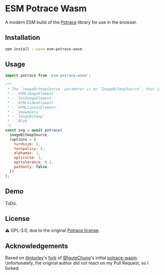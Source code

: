 # ESM Potrace Wasm

A modern ESM build of the [Potrace](http://potrace.sourceforge.net/) library for use in the browser.

## Installation

```bash
npm install --save esm-potrace-wasm
```

## Usage

```js
import potrace from 'esm-potrace-wasm';

/**
 * The `imageBitmapSource` parameter is an `ImageBitmapSource`, that is any of:
 * - `HTMLImageElement`
 * - `SVGImageElement`
 * - `HTMLVideoElement`
 * - `HTMLCanvasElement`
 * - `ImageData`
 * - `ImageBitmap`
 * - `Blob`
 */
const svg = await potrace(
  imageBitmapSource,
  (options = {
    turdsize: 2,
    turnpolicy: 4,
    alphamax: 1,
    opticurve: 1,
    opttolerance: 0.2,
    pathonly: false,
  })
);
```

## Demo

ToDo.

## License

⚠️ GPL-3.0, due to the original [Potrace license](http://potrace.sourceforge.net/#license).

## Acknowledgements

Based on [@nturley](https://github.com/nturley)'s [fork](https://github.com/nturley/potrace-wasm) of
[@IguteChung](https://github.com/IguteChung)'s initial [potrace-wasm](https://github.com/IguteChung/potrace-wasm).
Unfortunately, the original author did not react on my Pull Request, so I forked.
